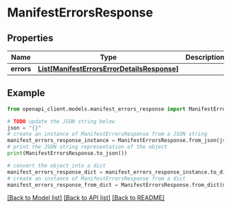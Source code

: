 # ManifestErrorsResponse


## Properties

Name | Type | Description | Notes
------------ | ------------- | ------------- | -------------
**errors** | [**List[ManifestErrorsErrorDetailsResponse]**](ManifestErrorsErrorDetailsResponse.md) |  | [optional] 

## Example

```python
from openapi_client.models.manifest_errors_response import ManifestErrorsResponse

# TODO update the JSON string below
json = "{}"
# create an instance of ManifestErrorsResponse from a JSON string
manifest_errors_response_instance = ManifestErrorsResponse.from_json(json)
# print the JSON string representation of the object
print(ManifestErrorsResponse.to_json())

# convert the object into a dict
manifest_errors_response_dict = manifest_errors_response_instance.to_dict()
# create an instance of ManifestErrorsResponse from a dict
manifest_errors_response_from_dict = ManifestErrorsResponse.from_dict(manifest_errors_response_dict)
```
[[Back to Model list]](../README.md#documentation-for-models) [[Back to API list]](../README.md#documentation-for-api-endpoints) [[Back to README]](../README.md)


